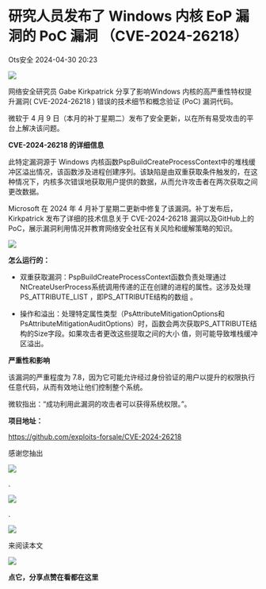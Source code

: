 #  研究人员发布了 Windows 内核 EoP 漏洞的 PoC 漏洞 （CVE-2024-26218）   
 Ots安全   2024-04-30 20:23  
  
![](https://mmbiz.qpic.cn/mmbiz_gif/bL2iaicTYdZn7gtxSFZlfuCW6AdQib8Q1onbR0U2h9icP1eRO6wH0AcyJmqZ7USD0uOYncCYIH7ZEE8IicAOPxyb9IA/640?wx_fmt=gif "")  
  
网络安全研究员 Gabe Kirkpatrick 分享了影响Windows 内核的高严重性特权提升漏洞( CVE-2024-26218 ) 错误的技术细节和概念验证 (PoC) 漏洞代码。  
  
  
微软于 4 月 9 日（本月的补丁星期二）发布了安全更新，以在所有易受攻击的平台上解决该问题。  
  
  
**CVE-2024-26218 的详细信息**  
  
此特定漏洞源于 Windows 内核函数PspBuildCreateProcessContext中的堆栈缓冲区溢出情况，该函数涉及进程创建序列。该缺陷是由双重获取条件触发的，在这种情况下，内核多次错误地获取用户提供的数据，从而允许攻击者在两次获取之间更改数据。  
  
  
Microsoft 在 2024 年 4 月补丁星期二更新中修复了该漏洞。补丁发布后，Kirkpatrick 发布了详细的技术信息关于 CVE-2024-26218 漏洞以及GitHub上的 PoC，展示漏洞利用情况并教育网络安全社区有关风险和缓解策略的知识。  
  
![](https://mmbiz.qpic.cn/sz_mmbiz_png/rWGOWg48tadpUjJ8DiaZopUcM0d6oS1G6rncxnw8elFuX0dqruKiaTHkZspZF5Mgl5LV0FUJIJqiaDmicOtkjP9Svw/640?wx_fmt=png&from=appmsg "")  
  
**怎么运行的：**  
- 双重获取漏洞：PspBuildCreateProcessContext函数负责处理通过NtCreateUserProcess系统调用传递的正在创建的进程的属性。这涉及处理PS_ATTRIBUTE_LIST ，即PS_ATTRIBUTE结构的数组 。  
  
- 操作和溢出：处理特定属性类型（PsAttributeMitigationOptions和PsAttributeMitigationAuditOptions）时，函数会两次获取PS_ATTRIBUTE结构的Size字段。如果攻击者更改这些提取之间的大小 值，则可能导致堆栈缓冲区溢出。  
  
**严重性和影响**  
  
该漏洞的严重程度为 7.8，因为它可能允许经过身份验证的用户以提升的权限执行任意代码，从而有效地让他们控制整个系统。  
  
  
微软指出：“成功利用此漏洞的攻击者可以获得系统权限。”。  
  
  
  
**项目地址：**  
  
https://github.com/exploits-forsale/CVE-2024-26218  
  
  
  
  
感谢您抽出  
  
![](https://mmbiz.qpic.cn/mmbiz_gif/Ljib4So7yuWgdSBqOibtgiaYWjL4pkRXwycNnFvFYVgXoExRy0gqCkqvrAghf8KPXnwQaYq77HMsjcVka7kPcBDQw/640?wx_fmt=gif "")  
  
.  
  
![](https://mmbiz.qpic.cn/mmbiz_gif/Ljib4So7yuWgdSBqOibtgiaYWjL4pkRXwycd5KMTutPwNWA97H5MPISWXLTXp0ibK5LXCBAXX388gY0ibXhWOxoEKBA/640?wx_fmt=gif "")  
  
.  
  
![](https://mmbiz.qpic.cn/mmbiz_gif/Ljib4So7yuWgdSBqOibtgiaYWjL4pkRXwycU99fZEhvngeeAhFOvhTibttSplYbBpeeLZGgZt41El4icmrBibojkvLNw/640?wx_fmt=gif "")  
  
来阅读本文  
  
![](https://mmbiz.qpic.cn/mmbiz_gif/Ljib4So7yuWge7Mibiad1tV0iaF8zSD5gzicbxDmfZCEL7vuOevN97CwUoUM5MLeKWibWlibSMwbpJ28lVg1yj1rQflyQ/640?wx_fmt=gif "")  
  
**点它，分享点赞在看都在这里**  
  
